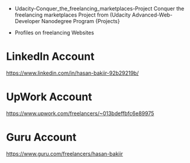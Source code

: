 * Udacity-Conquer_the_freelancing_marketplaces-Project
  Conquer the freelancing marketplaces Project from
 (Udacity Advanced-Web-Developer Nanodegree Program {Projects}


* Profiles on freelancing Websites

# LinkedIn Account
https://www.linkedin.com/in/hasan-bakiir-92b29219b/


# UpWork Account
https://www.upwork.com/freelancers/~013bdeffbfc6e89975


# Guru Account
https://www.guru.com/freelancers/hasan-bakiir
